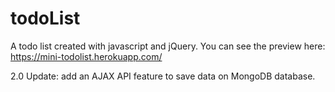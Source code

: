 # todoList
A todo list created with javascript and jQuery.
You can see the preview here: https://mini-todolist.herokuapp.com/

2.0 Update: add an AJAX API feature to save data on MongoDB database.
